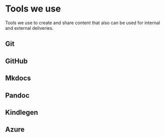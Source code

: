 # Tools we use  

Tools we use to create and share content that also can be used for internal and external deliveries.

## Git  

## GitHub  

## Mkdocs  

## Pandoc  

## Kindlegen  

## Azure  
